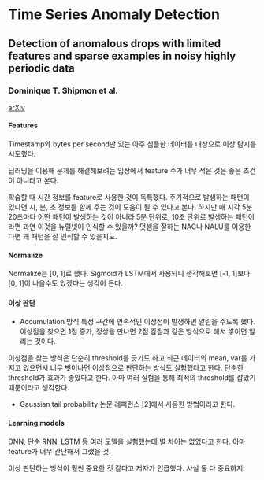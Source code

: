 # Time Series Anomaly Detection
## Detection of anomalous drops with limited features and sparse examples in noisy highly periodic data
### Dominique T. Shipmon et al.

[arXiv](https://arxiv.org/abs/1708.03665)

#### Features
Timestamp와 bytes per second만 있는 아주 심플한 데이터를 대상으로 이상 탐지를 시도했다.

딥러닝을 이용해 문제를 해결해보려는 입장에서 feature 수가 너무 적은 것은 좋은 조건이 아니라고 본다.

학습할 때 시간 정보를 feature로 사용한 것이 독특했다.
주기적으로 발생하는 패턴이 있다면 시, 분, 초 정보를 함께 주는 것이 도움이 될 수 있다고 본다.
하지만 매 시각 5분 20초마다 어떤 패턴이 발생하는 것이 아니라 5분 단위로, 10초 단위로 발생하는 패턴이라면 과연 이것을 뉴럴넷이 인식할 수 있을까?
덧셈을 잘하는 NAC나 NALU를 이용한다면 꽤 패턴을 잘 인식할 수 있을지도.

#### Normalize
Normalize는 [0, 1]로 했다.
Sigmoid가 LSTM에서 사용되니 생각해보면 [-1, 1]보다 [0, 1]이 나을수도 있겠다는 생각이 든다.

#### 이상 판단
- Accumulation 방식
특정 구간에 연속적인 이상점이 발생하면 알림을 주도록 했다.
이상점을 찾으면 1점 증가, 정상을 만나면 2점 감점과 같은 방식으로 해서 쌓이면 알리는 것이다.

이상점을 찾는 방식은 단순히 threshold를 긋기도 하고 최근 데이터의 mean, var를 가지고 있으면서 너무 벗어나면 이상점으로 판단하는 방식도 실험했다고 한다.
단순한 threshold가 효과가 좋았다고 한다.
아마 여러 실험을 통해 최적의 threshold를 잡았기 때문이라고 생각한다.

- Gaussian tail probability
논문 레퍼런스 [2]에서 사용한 방법이라고 한다.

#### Learning models
DNN, 단순 RNN, LSTM 등 여러 모델을 실험했는데 별 차이는 없었다고 한다.
아마 feature가 너무 간단해서 그랬을 것.

이상 판단하는 방식이 훨씬 중요한 것 같다고 저자가 언급했다.
사실 둘 다 중요하지.
